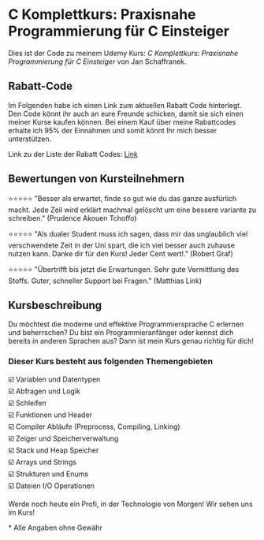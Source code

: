 # C Komplettkurs: Praxisnahe Programmierung für C Einsteiger

Dies ist der Code zu meinem Udemy Kurs:
*C Komplettkurs: Praxisnahe Programmierung für C Einsteiger* von Jan Schaffranek.

## Rabatt-Code

Im Folgenden habe ich einen Link zum aktuellen Rabatt Code hinterlegt. Den Code könnt ihr auch an eure Freunde schicken, damit sie sich einen meiner Kurse kaufen können. Bei einem Kauf über meine Rabattcodes erhalte ich 95% der Einnahmen und somit könnt Ihr mich besser unterstützen.

Link zu der Liste der Rabatt Codes: [Link](https://github.com/franneck94/YoutubeVideos/blob/master/README.md)

## Bewertungen von Kursteilnehmern

⭐⭐⭐⭐⭐ "Besser als erwartet, finde so gut wie du das ganze ausfürlich macht. Jede Zeil wird erklärt machmal gelöscht um eine bessere variante zu schreiben." (Prudence Akouen Tchoffo)

⭐⭐⭐⭐⭐ "Als dualer Student muss ich sagen, dass mir das unglaublich viel verschwendete Zeit in der Uni spart, die ich viel besser auch zuhause nutzen kann. Danke dir für den Kurs! Jeder Cent wert!." (Robert Graf)

⭐⭐⭐⭐⭐ "Übertrifft bis jetzt die Erwartungen. Sehr gute Vermittlung des Stoffs. Guter, schneller Support bei Fragen." (Matthias Link)

## Kursbeschreibung

Du möchtest die moderne und effektive Programmiersprache C erlernen und beherrschen? Du bist ein Programmieranfänger oder kennst dich bereits in anderen Sprachen aus?
Dann ist mein Kurs genau richtig für dich!

### Dieser Kurs besteht aus folgenden Themengebieten

☑️ Variablen und Datentypen  
☑️ Abfragen und Logik  
☑️ Schleifen  
☑️ Funktionen und Header  
☑️ Compiler Abläufe (Preprocess, Compiling, Linking)  
☑️ Zeiger und Speicherverwaltung  
☑️ Stack und Heap Speicher  
☑️ Arrays und Strings  
☑️ Strukturen und Enums  
☑️ Dateien I/O Operationen  

Werde noch heute ein Profi, in der Technologie von Morgen!
Wir sehen uns im Kurs!

\* Alle Angaben ohne Gewähr
